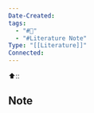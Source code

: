 ```yaml
---
Date-Created:
tags:
  - "#🌱"
  - "#Literature Note"
Type: "[[Literature]]"
Connected:
---
```

⬆️:: 

## Note